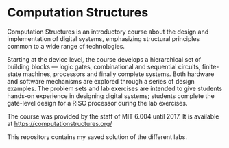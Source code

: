 # Computation Structures
Computation Structures is an introductory course about the design and implementation of digital systems, emphasizing structural principles common to a wide range of technologies.

Starting at the device level, the course develops a hierarchical set of building blocks — logic gates, combinational and sequential circuits, finite-state machines, processors and finally complete systems. Both hardware and software mechanisms are explored through a series of design examples. The problem sets and lab exercises are intended to give students hands-on experience in designing digital systems; students complete the gate-level design for a RISC processor during the lab exercises.

The course was provided by the staff of MIT 6.004 until 2017.
It is available at https://computationstructures.org/

This repository contains my saved solution of the different labs.
